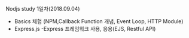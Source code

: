 Nodjs study 1일차(2018.09.04) 
 - Basics 체험 (NPM,Callback Function 개념, Event Loop, HTTP Module)
 - Express.js
   -Express 프레임워크 사용, 응용(EJS, Restful API)
